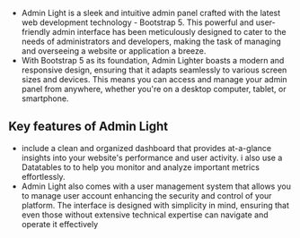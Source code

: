 - Admin Light is a sleek and intuitive admin panel crafted with the latest web development technology - Bootstrap 5. This powerful and user-friendly admin interface has been meticulously designed to cater to the needs of administrators and developers, making the task of managing and overseeing a website or application a breeze.
- With Bootstrap 5 as its foundation, Admin Lighter boasts a modern and responsive design, ensuring that it adapts seamlessly to various screen sizes and devices. This means you can access and manage your admin panel from anywhere, whether you're on a desktop computer, tablet, or smartphone.
## Key features of Admin Light 
- include a clean and organized dashboard that provides at-a-glance insights into your website's performance and user activity. i also use a Datatables to to help you monitor and analyze important metrics effortlessly.
- Admin Light also comes with a user management system that allows you to manage user account enhancing the security and control of your platform. The interface is designed with simplicity in mind, ensuring that even those without extensive technical expertise can navigate and operate it effectively
